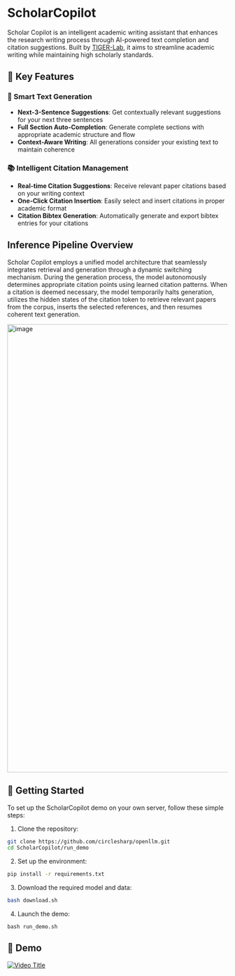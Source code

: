 # ScholarCopilot

Scholar Copilot is an intelligent academic writing assistant that enhances the research writing process through AI-powered text completion and citation suggestions. Built by [TIGER-Lab](https://huggingface.co/TIGER-Lab), it aims to streamline academic writing while maintaining high scholarly standards.

## 🌟 Key Features

### 📝 Smart Text Generation
- **Next-3-Sentence Suggestions**: Get contextually relevant suggestions for your next three sentences
- **Full Section Auto-Completion**: Generate complete sections with appropriate academic structure and flow
- **Context-Aware Writing**: All generations consider your existing text to maintain coherence

### 📚 Intelligent Citation Management
- **Real-time Citation Suggestions**: Receive relevant paper citations based on your writing context
- **One-Click Citation Insertion**: Easily select and insert citations in proper academic format
- **Citation Bibtex Generation**: Automatically generate and export bibtex entries for your citations

## Inference Pipeline Overview

Scholar Copilot employs a unified model architecture that seamlessly integrates retrieval and generation through a dynamic switching mechanism. During the generation process, the model autonomously determines appropriate citation points using learned citation patterns. When a citation is deemed necessary, the model temporarily halts generation, utilizes the hidden states of the citation token to retrieve relevant papers from the corpus, inserts the selected references, and then resumes coherent text generation.

<img width="1022" alt="image" src="https://github.com/user-attachments/assets/487890f7-c450-49d6-ac3c-da2d9fb48eba">


## 🚀 Getting Started

To set up the ScholarCopilot demo on your own server, follow these simple steps:

1. Clone the repository:
```bash
git clone https://github.com/circlesharp/openllm.git
cd ScholarCopilot/run_demo
```

2. Set up the environment:
```bash
pip install -r requirements.txt
```

3. Download the required model and data:
```bash
bash download.sh
```

4. Launch the demo:
```
bash run_demo.sh
```

## 📖 Demo

[![Video Title](https://img.youtube.com/vi/VIDEO_ID/0.jpg)](https://www.youtube.com/watch?v=QlY7S52sWDA)
